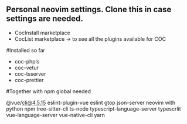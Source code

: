 ## Personal neovim settings. Clone this in case settings are needed.

- CocInstall marketplace
- CocList marketplace  -> to see all the plugins available for COC

#Installed so far

- coc-phpls
- coc-vetur
- coc-tsserver
- coc-prettier

#Together with npm global needed

@vue/cli@4.5.15
eslint-plugin-vue
eslint
gtop
json-server
neovim with python
npm
tree-sitter-cli
ts-node
typescript-language-server
typescrlit
vue-language-server
vue-native-cli
yarn
